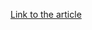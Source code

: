 [Link to the article](https://thehackernews.com/2024/12/europol-dismantles-criminal-messaging.html)
